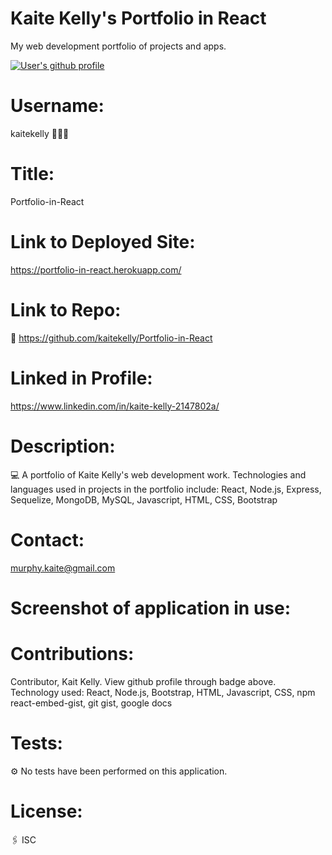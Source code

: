 # Kaite Kelly's Portfolio in React
My web development portfolio of projects and apps.

<a href="https://github.com/kaitekelly"><img src="https://img.shields.io/badge/Github%20page-kaitekelly-1abc9c.svg" alt="User's github profile"></a>

# Username: 
kaitekelly 👩🏻‍💻

# Title:
Portfolio-in-React

# Link to Deployed Site:
https://portfolio-in-react.herokuapp.com/


# Link to Repo:
🚀 https://github.com/kaitekelly/Portfolio-in-React

# Linked in Profile:
https://www.linkedin.com/in/kaite-kelly-2147802a/

# Description:
💻 A portfolio of Kaite Kelly's web development work. Technologies and languages used in projects in the portfolio include: React, Node.js, Express, Sequelize, MongoDB, MySQL, 
Javascript, HTML, CSS, Bootstrap

# Contact:
murphy.kaite@gmail.com


# Screenshot of application in use:


# Contributions: 
Contributor, Kait Kelly. View github profile through badge above. 
Technology used: React, Node.js, Bootstrap, HTML, Javascript, CSS, npm react-embed-gist, git gist, google docs

# Tests: 
⚙️ No tests have been performed on this application. 

# License: 
🖇 ISC


